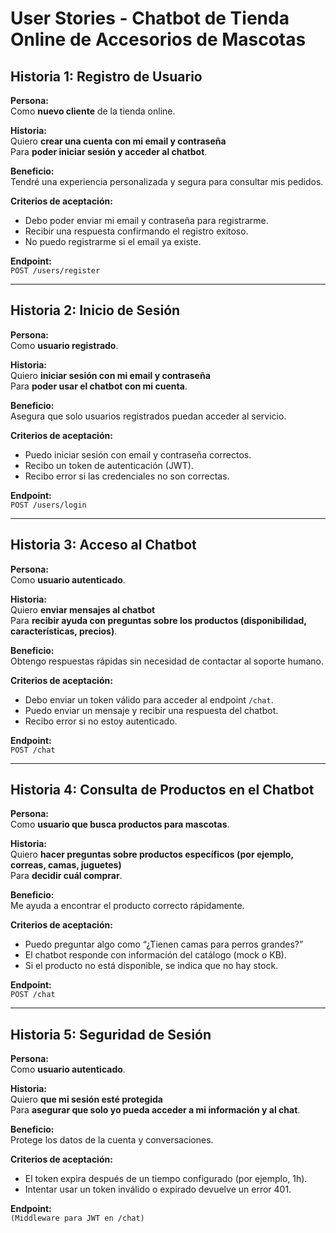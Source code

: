 # User Stories - Chatbot de Tienda Online de Accesorios de Mascotas

## Historia 1: Registro de Usuario

**Persona:**  
Como **nuevo cliente** de la tienda online.

**Historia:**  
Quiero **crear una cuenta con mi email y contraseña**  
Para **poder iniciar sesión y acceder al chatbot**.

**Beneficio:**  
Tendré una experiencia personalizada y segura para consultar mis pedidos.

**Criterios de aceptación:**

- Debo poder enviar mi email y contraseña para registrarme.
- Recibir una respuesta confirmando el registro exitoso.
- No puedo registrarme si el email ya existe.

**Endpoint:**  
`POST /users/register`

---

## Historia 2: Inicio de Sesión

**Persona:**  
Como **usuario registrado**.

**Historia:**  
Quiero **iniciar sesión con mi email y contraseña**  
Para **poder usar el chatbot con mi cuenta**.

**Beneficio:**  
Asegura que solo usuarios registrados puedan acceder al servicio.

**Criterios de aceptación:**

- Puedo iniciar sesión con email y contraseña correctos.
- Recibo un token de autenticación (JWT).
- Recibo error si las credenciales no son correctas.

**Endpoint:**  
`POST /users/login`

---

## Historia 3: Acceso al Chatbot

**Persona:**  
Como **usuario autenticado**.

**Historia:**  
Quiero **enviar mensajes al chatbot**  
Para **recibir ayuda con preguntas sobre los productos (disponibilidad, características, precios)**.

**Beneficio:**  
Obtengo respuestas rápidas sin necesidad de contactar al soporte humano.

**Criterios de aceptación:**

- Debo enviar un token válido para acceder al endpoint `/chat`.
- Puedo enviar un mensaje y recibir una respuesta del chatbot.
- Recibo error si no estoy autenticado.

**Endpoint:**  
`POST /chat`

---

## Historia 4: Consulta de Productos en el Chatbot

**Persona:**  
Como **usuario que busca productos para mascotas**.

**Historia:**  
Quiero **hacer preguntas sobre productos específicos (por ejemplo, correas, camas, juguetes)**  
Para **decidir cuál comprar**.

**Beneficio:**  
Me ayuda a encontrar el producto correcto rápidamente.

**Criterios de aceptación:**

- Puedo preguntar algo como “¿Tienen camas para perros grandes?”
- El chatbot responde con información del catálogo (mock o KB).
- Si el producto no está disponible, se indica que no hay stock.

**Endpoint:**  
`POST /chat`

---

## Historia 5: Seguridad de Sesión

**Persona:**  
Como **usuario autenticado**.

**Historia:**  
Quiero **que mi sesión esté protegida**  
Para **asegurar que solo yo pueda acceder a mi información y al chat**.

**Beneficio:**  
Protege los datos de la cuenta y conversaciones.

**Criterios de aceptación:**

- El token expira después de un tiempo configurado (por ejemplo, 1h).
- Intentar usar un token inválido o expirado devuelve un error 401.

**Endpoint:**  
`(Middleware para JWT en /chat)`
